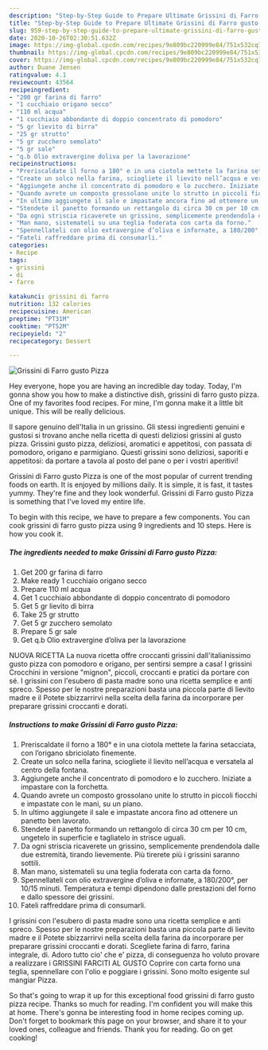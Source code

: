 ```yaml
---
description: "Step-by-Step Guide to Prepare Ultimate Grissini di Farro gusto Pizza"
title: "Step-by-Step Guide to Prepare Ultimate Grissini di Farro gusto Pizza"
slug: 959-step-by-step-guide-to-prepare-ultimate-grissini-di-farro-gusto-pizza
date: 2020-10-26T02:30:51.632Z
image: https://img-global.cpcdn.com/recipes/9e809bc220999e84/751x532cq70/grissini-di-farro-gusto-pizza-recipe-main-photo.jpg
thumbnail: https://img-global.cpcdn.com/recipes/9e809bc220999e84/751x532cq70/grissini-di-farro-gusto-pizza-recipe-main-photo.jpg
cover: https://img-global.cpcdn.com/recipes/9e809bc220999e84/751x532cq70/grissini-di-farro-gusto-pizza-recipe-main-photo.jpg
author: Duane Jensen
ratingvalue: 4.1
reviewcount: 43564
recipeingredient:
- "200 gr farina di farro"
- "1 cucchiaio origano secco"
- "110 ml acqua"
- "1 cucchiaio abbondante di doppio concentrato di pomodoro"
- "5 gr lievito di birra"
- "25 gr strutto"
- "5 gr zucchero semolato"
- "5 gr sale"
- "q.b Olio extravergine doliva per la lavorazione"
recipeinstructions:
- "Preriscaldate il forno a 180° e in una ciotola mettete la farina setacciata, con l’origano sbriciolato finemente."
- "Create un solco nella farina, sciogliete il lievito nell’acqua e versatela al centro della fontana."
- "Aggiungete anche il concentrato di pomodoro e lo zucchero. Iniziate a impastare con la forchetta."
- "Quando avrete un composto grossolano unite lo strutto in piccoli fiocchi e impastate con le mani, su un piano."
- "In ultimo aggiungete il sale e impastate ancora fino ad ottenere un panetto ben lavorato."
- "Stendete il panetto formando un rettangolo di circa 30 cm per 10 cm, ungetelo in superficie e tagliatelo in strisce uguali."
- "Da ogni striscia ricaverete un grissino, semplicemente prendendola dalle due estremità, tirando lievemente. Più tirerete più i grissini saranno sottili."
- "Man mano, sistemateli su una teglia foderata con carta da forno."
- "Spennellateli con olio extravergine d’oliva e infornate, a 180/200°, per 10/15 minuti. Temperatura e tempi dipendono dalle prestazioni del forno e dallo spessore dei grissini."
- "Fateli raffreddare prima di consumarli."
categories:
- Recipe
tags:
- grissini
- di
- farro

katakunci: grissini di farro 
nutrition: 132 calories
recipecuisine: American
preptime: "PT31M"
cooktime: "PT52M"
recipeyield: "2"
recipecategory: Dessert

---
```



![Grissini di Farro gusto Pizza](https://img-global.cpcdn.com/recipes/9e809bc220999e84/751x532cq70/grissini-di-farro-gusto-pizza-recipe-main-photo.jpg)

Hey everyone, hope you are having an incredible day today. Today, I'm gonna show you how to make a distinctive dish, grissini di farro gusto pizza. One of my favorites food recipes. For mine, I'm gonna make it a little bit unique. This will be really delicious.

Il sapore genuino dell&#39;Italia in un grissino. Gli stessi ingredienti genuini e gustosi si trovano anche nella ricetta di questi deliziosi grissini al gusto pizza. Grissini gusto pizza, deliziosi, aromatici e appetitosi, con passata di pomodoro, origano e parmigiano. Questi grissini sono deliziosi, saporiti e appetitosi: da portare a tavola al posto del pane o per i vostri aperitivi!

Grissini di Farro gusto Pizza is one of the most popular of current trending foods on earth. It is enjoyed by millions daily. It is simple, it is fast, it tastes yummy. They're fine and they look wonderful. Grissini di Farro gusto Pizza is something that I've loved my entire life.


To begin with this recipe, we have to prepare a few components. You can cook grissini di farro gusto pizza using 9 ingredients and 10 steps. Here is how you cook it.

<!--inarticleads1-->

##### The ingredients needed to make Grissini di Farro gusto Pizza:

1. Get 200 gr farina di farro
1. Make ready 1 cucchiaio origano secco
1. Prepare 110 ml acqua
1. Get 1 cucchiaio abbondante di doppio concentrato di pomodoro
1. Get 5 gr lievito di birra
1. Take 25 gr strutto
1. Get 5 gr zucchero semolato
1. Prepare 5 gr sale
1. Get q.b Olio extravergine d’oliva per la lavorazione


NUOVA RICETTA La nuova ricetta offre croccanti grissini dall&#39;italianissimo gusto pizza con pomodoro e origano, per sentirsi sempre a casa! I grissini Crocchini in versione &#34;mignon&#34;, piccoli, croccanti e pratici da portare con sé. I grissini con l&#39;esubero di pasta madre sono una ricetta semplice e anti spreco. Spesso per le nostre preparazioni basta una piccola parte di lievito madre e il Potete sbizzarrirvi nella scelta della farina da incorporare per preparare grissini croccanti e dorati. 

<!--inarticleads2-->

##### Instructions to make Grissini di Farro gusto Pizza:

1. Preriscaldate il forno a 180° e in una ciotola mettete la farina setacciata, con l’origano sbriciolato finemente.
1. Create un solco nella farina, sciogliete il lievito nell’acqua e versatela al centro della fontana.
1. Aggiungete anche il concentrato di pomodoro e lo zucchero. Iniziate a impastare con la forchetta.
1. Quando avrete un composto grossolano unite lo strutto in piccoli fiocchi e impastate con le mani, su un piano.
1. In ultimo aggiungete il sale e impastate ancora fino ad ottenere un panetto ben lavorato.
1. Stendete il panetto formando un rettangolo di circa 30 cm per 10 cm, ungetelo in superficie e tagliatelo in strisce uguali.
1. Da ogni striscia ricaverete un grissino, semplicemente prendendola dalle due estremità, tirando lievemente. Più tirerete più i grissini saranno sottili.
1. Man mano, sistemateli su una teglia foderata con carta da forno.
1. Spennellateli con olio extravergine d’oliva e infornate, a 180/200°, per 10/15 minuti. Temperatura e tempi dipendono dalle prestazioni del forno e dallo spessore dei grissini.
1. Fateli raffreddare prima di consumarli.


I grissini con l&#39;esubero di pasta madre sono una ricetta semplice e anti spreco. Spesso per le nostre preparazioni basta una piccola parte di lievito madre e il Potete sbizzarrirvi nella scelta della farina da incorporare per preparare grissini croccanti e dorati. Scegliete farina di farro, farina integrale, di. Adoro tutto cio&#39; che e&#39; pizza, di conseguenza ho voluto provare a realizzare i GRISSINI FARCITI AL GUSTO Coprire con carta forno una teglia, spennellare con l&#39;olio e poggiare i grissini. Sono molto esigente sul mangiar Pizza. 

So that's going to wrap it up for this exceptional food grissini di farro gusto pizza recipe. Thanks so much for reading. I'm confident you will make this at home. There's gonna be interesting food in home recipes coming up. Don't forget to bookmark this page on your browser, and share it to your loved ones, colleague and friends. Thank you for reading. Go on get cooking!
